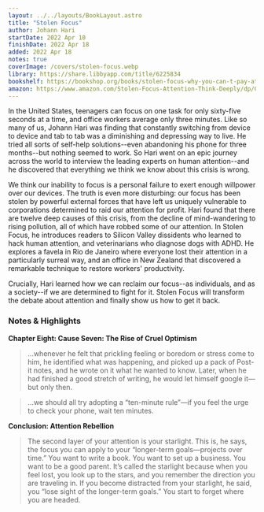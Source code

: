 ```yaml
---
layout: ../../layouts/BookLayout.astro
title: "Stolen Focus"
author: Johann Hari
startDate: 2022 Apr 10
finishDate: 2022 Apr 18
added: 2022 Apr 18
notes: true
coverImage: /covers/stolen-focus.webp
library: https://share.libbyapp.com/title/6225834
bookshelf: https://bookshop.org/books/stolen-focus-why-you-can-t-pay-attention-and-how-to-think-deeply-again/9780593138519
amazon: https://www.amazon.com/Stolen-Focus-Attention-Think-Deeply/dp/0593138511
---
```


In the United States, teenagers can focus on one task for only sixty-five seconds at a time, and office workers average only three minutes. Like so many of us, Johann Hari was finding that constantly switching from device to device and tab to tab was a diminishing and depressing way to live. He tried all sorts of self-help solutions--even abandoning his phone for three months--but nothing seemed to work. So Hari went on an epic journey across the world to interview the leading experts on human attention--and he discovered that everything we think we know about this crisis is wrong.

We think our inability to focus is a personal failure to exert enough willpower over our devices. The truth is even more disturbing: our focus has been stolen by powerful external forces that have left us uniquely vulnerable to corporations determined to raid our attention for profit. Hari found that there are twelve deep causes of this crisis, from the decline of mind-wandering to rising pollution, all of which have robbed some of our attention. In Stolen Focus, he introduces readers to Silicon Valley dissidents who learned to hack human attention, and veterinarians who diagnose dogs with ADHD. He explores a favela in Rio de Janeiro where everyone lost their attention in a particularly surreal way, and an office in New Zealand that discovered a remarkable technique to restore workers' productivity.

Crucially, Hari learned how we can reclaim our focus--as individuals, and as a society--if we are determined to fight for it. Stolen Focus will transform the debate about attention and finally show us how to get it back.

### Notes & Highlights
**Chapter Eight: Cause Seven: The Rise of Cruel Optimism**
> …whenever he felt that prickling feeling or boredom or stress come to him, he identified what was happening, and picked up a pack of Post-it notes, and he wrote on it what he wanted to know. Later, when he had finished a good stretch of writing, he would let himself google it—but only then.

> …we should all try adopting a “ten-minute rule”—if you feel the urge to check your phone, wait ten minutes.

**Conclusion: Attention Rebellion**
> The second layer of your attention is your starlight. This is, he says, the focus you can apply to your “longer-term goals—projects over time.” You want to write a book. You want to set up a business. You want to be a good parent. It’s called the starlight because when you feel lost, you look up to the stars, and you remember the direction you are traveling in. If you become distracted from your starlight, he said, you “lose sight of the longer-term goals.” You start to forget where you are headed.  
